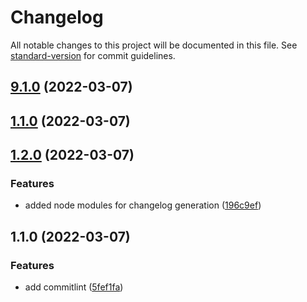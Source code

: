 # Changelog

All notable changes to this project will be documented in this file. See [standard-version](https://github.com/conventional-changelog/standard-version) for commit guidelines.

## [9.1.0](https://github.com/jahuang40/ConventionalCommitSample/compare/v1.2.0...v9.1.0) (2022-03-07)

## [1.1.0](https://github.com/jahuang40/ConventionalCommitSample/compare/v1.2.0...v1.1.0) (2022-03-07)

## [1.2.0](https://github.com/jahuang40/ConventionalCommitSample/compare/v1.1.0...v1.2.0) (2022-03-07)


### Features

* added node modules for changelog generation ([196c9ef](https://github.com/jahuang40/ConventionalCommitSample/commit/196c9efc3d055ffe446df9960a8bef5efd73eddc))

## 1.1.0 (2022-03-07)


### Features

* add commitlint ([5fef1fa](https://github.com/jahuang40/ConventionalCommitSample/commit/5fef1fa2ce8515f450732ab4d0148d3641cd651f))
